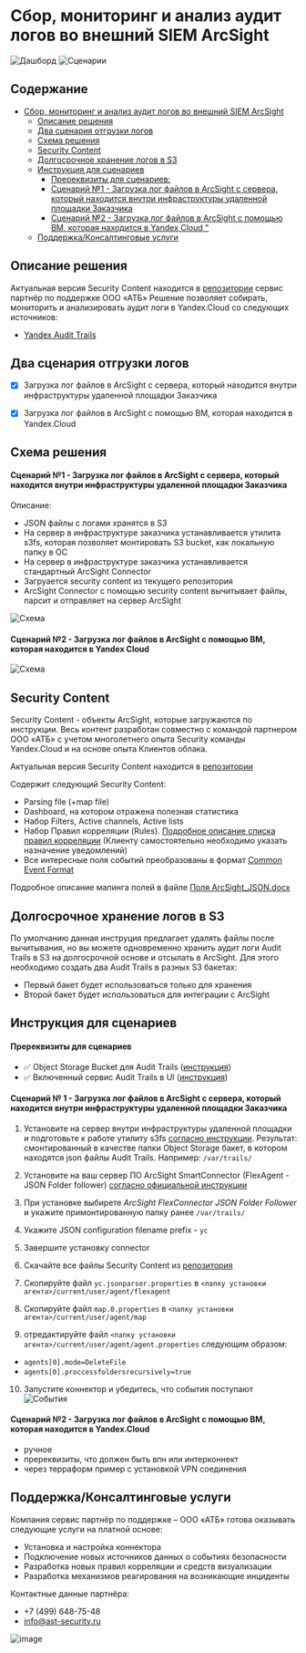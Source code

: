 # Сбор, мониторинг и анализ аудит логов во внешний SIEM ArcSight
![Дашборд](https://user-images.githubusercontent.com/85429798/128209194-bc4eb274-1b97-4271-a712-e00a5f3f9b84.png)
![Сценарии](https://user-images.githubusercontent.com/85429798/128209212-a705f950-4eea-4305-8f21-decfc2ab7af0.png)

## Содержание

- [Сбор, мониторинг и анализ аудит логов во внешний SIEM ArcSight](#)
  * [Описание решения](#описание-решения)
  * [Два сценария отгрузки логов](#два-сценария-отгрузки-логов)
  * [Схема решения](#схема-решения)
  * [Security Content](#security-content)
  * [Долгосрочное хранение логов в S3](#долгосрочное-хранение-логов-в-s3)
  * [Инструкция для сценариев](#инструкция-для-сценариев)
      - [Пререквизиты для сценариев:](#пререквизиты-для-сценариев)
      - [Сценарий №1 - Загрузка лог файлов в  ArcSight с сервера, который находится внутри инфраструктуры удаленной площадки Заказчика](#пререквизиты-для-сценариев)
      - [Сценарий №2 - Загрузка лог файлов в  ArcSight с помощью ВМ, которая находится в Yandex Cloud "](#пререквизиты-для-сценариев)
  * [Поддержка/Консалтинговые услуги](#поддержкаконсалтинговые-услуги)


## Описание решения
Актуальная версия Security Content находится в [репозитории](https://gitlab.ast-security.ru:14855/rodion/yandexcloudflex) сервис партнёр по поддержке ООО «АТБ»
Решение позволяет собирать, мониторить и анализировать аудит логи в Yandex.Cloud со следующих источников:

- [Yandex Audit Trails](https://cloud.yandex.ru/docs/audit-trails/)


## Два сценария отгрузки логов
- [x] Загрузка лог файлов в ArcSight с сервера, который находится внутри инфраструктуры удаленной площадки Заказчика

- [x] Загрузка лог файлов в ArcSight с помощью ВМ, которая находится в Yandex.Cloud 


## Схема решения
#### Сценарий №1 - Загрузка лог файлов в ArcSight с сервера, который находится внутри инфраструктуры удаленной площадки Заказчика
Описание: 
- JSON файлы с логами хранятся в S3
- На сервер в инфраструктуре заказчика устанавливается утилита s3fs, которая позволяет монтировать S3 bucket, как локальную папку в ОС
- На сервер в инфраструктуре заказчика устанавливается стандартный ArcSight Connector
- Загруается security content из текущего репозитория
- ArcSight Connector с помощью security content вычитывает файлы, парсит и отправляет на сервер ArcSight 

![Схема](https://user-images.githubusercontent.com/85429798/128553857-a6837742-8e63-4d8c-967a-be92454a0cb0.png)


#### Сценарий №2 - Загрузка лог файлов в ArcSight с помощью ВМ, которая находится в Yandex Cloud
 
![Схема](https://user-images.githubusercontent.com/85429798/128553811-2d25dcc7-0500-446b-96ea-35a8fe8959ba.png)


## Security Content
Security Content - объекты ArcSight, которые загружаются по инструкции. Весь контент разработан совместно с командой партнером ООО «АТБ» с учетом многолетнего опыта Security команды Yandex.Cloud и на основе опыта Клиентов облака.

Актуальная версия Security Content находится в [репозитории](https://gitlab.ast-security.ru:14855/rodion/yandexcloudflex) 

Содержит следующий Security Content:
- Parsing file (+map file)
- Dashboard, на котором отражена полезная статистика
- Набор Filters, Active channels, Active lists
- Набор Правил корреляции (Rules). [Подробное описание списка правил корреляции](./Use-cases.docx) (Клиенту самостоятельно необходимо указать назначение уведомлений)
- Все интересные поля событий преобразованы в формат [Common Event Format](https://community.microfocus.com/cyberres/productdocs/w/connector-documentation/38809/arcsight-common-event-format-cef-implementation-standard)

Подробное описание мапинга полей в файле [Поля ArcSight_JSON.docx](https://gitlab.ast-security.ru:14855/rodion/yandexcloudflex/blob/master/Поля%20ArcSight_JSON.docx)


## Долгосрочное хранение логов в S3
По умолчанию данная инструция предлагает удалять файлы после вычитывания, но вы можете одновременно хранить аудит логи Audit Trails в S3 на долгосрочной основе и отсылать в ArcSight.
Для этого необходимо создать два Audit Trails в разных S3 бакетах:
- Первый бакет будет использоваться только для хранения 
- Второй бакет будет использоваться для интеграции с ArcSight 


## Инструкция для сценариев
#### Пререквизиты для сценариев
- :white_check_mark: Object Storage Bucket для Audit Trails ([инструкция](https://cloud.yandex.ru/docs/storage/quickstart))
- :white_check_mark: Включенный сервис Audit Trails в UI ([инструкция](https://cloud.yandex.ru/docs/audit-trails/quickstart))


#### Сценарий № 1 - Загрузка лог файлов в ArcSight с сервера, который находится внутри инфраструктуры удаленной площадки Заказчика
1) Установите на сервер внутри инфраструктуры удаленной площадки и подготовьте к работе утилиту s3fs [согласно инструкции](https://cloud.yandex.ru/docs/storage/tools/s3fs). Результат: смонтированный в качестве папки Object Storage бакет, в котором находятся json файлы Audit Trails. Например: `/var/trails/`

2) Установите на ваш сервер ПО ArcSight SmartConnector (FlexAgent - JSON Folder follower) [согласно официальной инструкции](https://www.microfocus.com/documentation/arcsight/arcsight-smartconnectors/AS_smartconn_install/)

3) При установке выбирете *ArcSight FlexConnector JSON Folder Follower* и укажите примонтированную папку ранее `/var/trails/`

4) Укажите JSON configuration filename prefix - `yc`

5) Завершите установку connector 

6) Скачайте все файлы Security Content из [репозитория](https://gitlab.ast-security.ru:14855/rodion/yandexcloudflex)

7) Скопируйте файл `yc.jsonparser.properties` в `<папку установки агента>/current/user/agent/flexagent`

8) Скопируйте файл `map.0.properties` в `<папку установки агента>/current/user/agent/map`

9) отредактируйте файл `<папку установки агента>/current/user/agent/agent.properties` следующим образом:
- `agents[0].mode=DeleteFile`
- `agents[0].proccessfoldersrecursively=true` 

10) Запустите коннектор и убедитесь, что события поступают
![События](https://user-images.githubusercontent.com/85429798/128209247-c1582fc9-ea2a-4908-9c95-618ac1a097ee.png)


#### Сценарий №2 - Загрузка лог файлов в ArcSight с помощью ВМ, которая находится в Yandex.Cloud

- ручное 
- пререквизиты, что должен быть впн или интерконнект
- через терраформ пример с установкой VPN соединения


## Поддержка/Консалтинговые услуги
Компания сервис партнёр по поддержке – ООО «АТБ» готова оказывать следующие услуги на платной основе:
- Установка и настройка коннектора
- Подключение новых источников данных о событиях безопасности
- Разработка новых правил корреляции и средств визуализации
- Разработка механизмов реагирования на возникающие инциденты

Контактные данные партнёра:
- +7 (499) 648-75-48
- info@ast-security.ru

![image](https://user-images.githubusercontent.com/85429798/128419821-aa2a4c85-7c67-4173-b21b-f0ec6b96e9e3.png)
